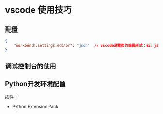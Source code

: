 # vscode 使用技巧

## 配置

```json
{
    "workbench.settings.editor": "json"  // vscode设置页的编辑形式：ui、json
}
```

## 调试控制台的使用

## Python开发环境配置

插件：

- Python Extension Pack
